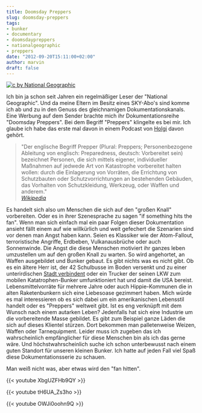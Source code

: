 ```yaml
---
title: Doomsday Preppers
slug: doomsday-preppers
tags:
- bunker
- documentary
- doomsdaypreppers
- nationalgeographic
- preppers
date: "2012-09-20T15:11:00+02:00"
author: marvin
draft: false
---
```

[![c by National Geographic](/images/on-lawlessness_47922_0_0_610x457.jpg)](http://channel.nationalgeographic.com/channel/doomsday-preppers/galleries/most-memorable-prepper-quotes/at/on-lawlessness-47922/)

Ich bin ja schon seit Jahren ein regelmäßiger Leser der "National
Geographic". Und da meine Eltern im Besitz eines SKY-Abo's sind komme
ich ab und zu in den Genuss des gleichnamigen Dokumentationskanals. Eine
Werbung auf dem Sender brachte mich ihr Dokumentationsreihe "Doomsday
Preppers". Bei dem Begriff "Preppers" klingelte es bei mir. Ich glaube
ich habe das erste mal davon in einem Podcast von
[Holgi](http://wrint.de) davon gehört.

> "Der englische Begriff Prepper (Plural: Preppers; Personenbezogene
> Ableitung von englisch: Preparedness, deutsch: Vorbereitet sein)
> bezeichnet Personen, die sich mittels eigener, individueller Maßnahmen
> auf jedwede Art von Katastrophe vorbereitet halten wollen: durch die
> Einlagerung von Vorräten, die Errichtung von Schutzbauten oder
> Schutzvorrichtungen an bestehenden Gebäuden, das Vorhalten von
> Schutzkleidung, Werkzeug, oder Waffen und anderem."  
>  <cite>[Wikipedia](http://de.wikipedia.org/wiki/Prepper)</cite>

Es handelt sich also um Menschen die sich auf den "großen Knall"
vorbereiten. Oder es in ihrer Szenesprache zu sagen "if something hits
the fan". Wenn man sich einfach mal ein paar Folgen dieser Dokumentation
ansieht fällt einem auf wie willkürlich und weit gefechert die Szenarien
sind vor denen man Angst haben kann. Seien es Klassiker wie der
Atom-Fallout, terroristische Angriffe, Erdbeben, Vulkanausbrüche oder
auch Sonnenwinde. Die Angst die diese Menschen motiviert ihr ganzes
leben umzustellen um auf den großen Knall zu warten. So wird angehortet,
an Waffen ausgebildet und Bunker gebaut. Es gibt nichts was es nicht
gibt. Ob es ein ältere Herr ist, der 42 Schulbusse im Boden versenkt und
zu einer unterirdischen [Stadt
verbindent](http://en.wikipedia.org/wiki/Ark_Two_Shelter) oder ein
Trucker der seinen LKW zum mobilen Katatrophen-Bunker umfunktioniert hat
und damit die USA bereist. Lebensmittelvorräte für mehrere Jahre oder
auch Hippie-Kommunen die in alten Raketenbunkern sich eine Liebesoase
gezimmert haben. Mich würde es mal interessieren ob es sich dabei um ein
amerikanischen Lebensstil handelt oder es "Preppers" weltweit gibt. Ist
es eng verknüpft mit dem Wunsch nach einem autarken Leben? Jedenfalls
hat sich eine Industrie um die vorbereitende Masse gebildet. Es gibt zum
Beispiel ganze Läden die sich auf dieses Klientel stürzen. Dort bekommen
man palletenweise Weizen, Waffen oder Tarnequipment. Leider muss ich
zugeben das ich wahrscheinlich empfänglicher für diese Menschen bin als
ich das gerne wäre. Und höchstwahrscheinlich suche ich schon
unterbewusst nach einem guten Standort für unseren kleinen Bunker. Ich
hatte auf jeden Fall viel Spaß diese Dokumentationsserie zu schauen.

Man weiß nicht was, aber etwas wird den "fan hitten".

{{< youtube XbgUZFHb9QY >}}

{{< youtube tH6UA_Zs3ho >}}

{{< youtube OWJi0oohn9Q >}}
